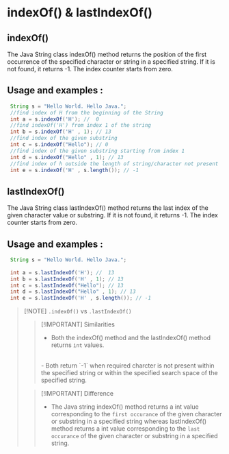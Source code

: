 # indexOf() & lastIndexOf()

## indexOf()
The Java String class indexOf() method returns the position of the first occurrence of the specified character or string in a specified string. If it is not found, it returns -1. The index counter starts from zero.


## Usage and examples : 
```java 
 String s = "Hello World. Hello Java.";
 //find index of H from the beginning of the String
 int a = s.indexOf('H'); //  0
 //find indexOf('H') from index 1 of the string
 int b = s.indexOf('H' , 1); // 13
 //find index of the given substring
 int c = s.indexOf("Hello"); // 0
 //find index of the given substring starting from index 1
 int d = s.indexOf("Hello" , 1); // 13
 //find index of h outside the length of string/character not present
 int e = s.indexOf('H' , s.length()); // -1
```




## lastIndexOf()
The Java String class lastIndexOf() method returns the last index of the given character value or substring. If it is not found, it returns -1. The index counter starts from zero.

## Usage and examples : 
```java 
 String s = "Hello World. Hello Java.";
 
 int a = s.lastIndexOf('H'); //  13
 int b = s.lastIndexOf('H' , 1); // 13
 int c = s.lastIndexOf("Hello"); // 13
 int d = s.lastIndexOf("Hello" , 1); // 13
 int e = s.lastIndexOf('H' , s.length()); // -1
```



>[!NOTE]  `.indexOf()` vs `.lastIndexOf()`
>
>>[!IMPORTANT] Similarities 
>> - Both the indexOf() method and the lastIndexOf() method returns `int` values.
>><br>
>> - Both return `-1` when required charcter is not present within the specified string or within the specified search space of the specified string.
>
>
>>[!IMPORTANT] Difference 
>> - The Java string indexOf() method returns a int value corresponding to the `first occurance` of the given character or substring in a specified string whereas lastIndexOf() method returns a int value corresponding to the `last occurance` of the given character or substring in a specified string.
>>